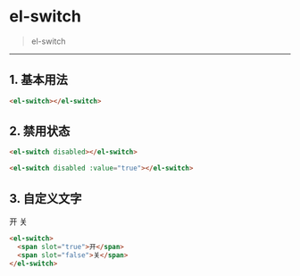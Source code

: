 # el-switch
> el-switch

-----------

## 1. 基本用法

<el-switch></el-switch>

```html
<el-switch></el-switch>
```

## 2. 禁用状态

<el-switch disabled></el-switch>
<el-switch disabled :value="true"></el-switch>

```html
<el-switch disabled></el-switch>

<el-switch disabled :value="true"></el-switch>
```

## 3. 自定义文字

<el-switch>
  <span slot="true">开</span>
  <span slot="false">关</span>
</el-switch>

```html
<el-switch>
  <span slot="true">开</span>
  <span slot="false">关</span>
</el-switch>
```